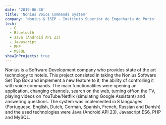 ```yaml
---
date: '2019-06-30'
title: 'Nonius Voice Commands System'
company: 'Nonius & ISEP - Instituto Superior de Engenharia do Porto'
tech:
  - C
  - Bluetooth
  - Java (Android API 23)
  - Javascript
  - PHP
  - MySQL
showInProjects: true
---
```


Nonius is a Software Development company who provides state of the art technology to hotels.
This project consisted in taking the Nonius Software Set Top Box and implement a new feature to it, the ability of controlling it with voice commands. The main functionalities were opening an application, changing channels, search on the web, turning off/on the TV, playing videos on YouTube/Netflix (simulating Google Assistant) and answering questions. The system was implemented in 8 languages (Portuguese, English, Dutch, German, Spanish, French, Russian and Danish) and the used technologies were Java (Android API 23), Javascript ES6, PHP and MySQL.
